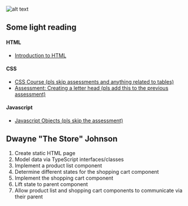 ![alt text](http://static.tvtropes.org/pmwiki/pub/images/hangin_with_mr_cooper.jpg "Hangin' with Mr. Cooper")

## Some light reading
#### HTML
+ [Introduction to HTML](https://developer.mozilla.org/en-US/docs/Learn/HTML/Introduction_to_HTML)

#### CSS
+ [CSS Course (pls skip assessments and anything related to tables)](https://developer.mozilla.org/en-US/docs/Learn/CSS)
+ [Assessment: Creating a letter head (pls add this to the previous assessment)](https://developer.mozilla.org/en-US/docs/Learn/CSS/Styling_boxes/Creating_fancy_letterheaded_paper)

#### Javascript
+ [Javascript Objects (pls skip the assessment)](https://developer.mozilla.org/en-US/docs/Learn/JavaScript/Objects)

## Dwayne "The Store" Johnson
1. Create static HTML page
2. Model data via TypeScript interfaces/classes
3. Implement a product list component
4. Determine different states for the shopping cart component
5. Implement the shopping cart component
6. Lift state to parent component
7. Allow product list and shopping cart components to communicate via their parent
